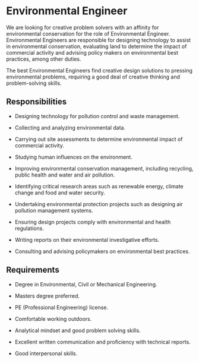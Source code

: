 # Environmental Engineer

We are looking for creative problem solvers with an affinity for environmental conservation for the role of Environmental Engineer. Environmental Engineers are responsible for designing technology to assist in environmental conservation, evaluating land to determine the impact of commercial activity and advising policy makers on environmental best practices, among other duties.

The best Environmental Engineers find creative design solutions to pressing environmental problems, requiring a good deal of creative thinking and problem-solving skills.

## Responsibilities

* Designing technology for pollution control and waste management.

* Collecting and analyzing environmental data.

* Carrying out site assessments to determine environmental impact of commercial activity.

* Studying human influences on the environment.

* Improving environmental conservation management, including recycling, public health and water and air pollution.

* Identifying critical research areas such as renewable energy, climate change and food and water security.

* Undertaking environmental protection projects such as designing air pollution management systems.

* Ensuring design projects comply with environmental and health regulations.

* Writing reports on their environmental investigative efforts.

* Consulting and advising policymakers on environmental best practices.

## Requirements

* Degree in Environmental, Civil or Mechanical Engineering.

* Masters degree preferred.

* PE (Professional Engineering) license.

* Comfortable working outdoors.

* Analytical mindset and good problem solving skills.

* Excellent written communication and proficiency with technical reports.

* Good interpersonal skills.


